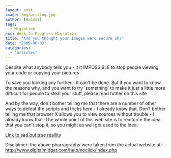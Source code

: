```yaml
---
layout: post
image: img/writing.jpg
author: [Helmut]
tags:
  - Migration
exc: Work In Progress Migration
title: "And you thought your images were secure uh?"
date: "2005-06-03"
categories: 
  - "articles"
---
```


Despite what anybody tells you - it it IMPOSSIBLE to stop people viewing your code or copying your pictures

To save you looking any further - it can't be done. But if you want to know the reasons why, and you want to try 'something' to make it just a little more difficult for people to steal your stuff, please read futher on this site

And by the way, don't bother telling me that there are a number of other ways to defeat the scripts and tricks here - I already know that. Don't bother telling me that browser X allows you to view sources without trouble - I already know that. The whole point of this web site is to reinforce the idea that you can't stop it, so you might as well get used to the idea.

[Link to sad but true reallity](http://www.digitalmidget.com/help/noclick/home.php)

Disclaimer: the above pharragraphs were taken from the actual website at: http://www.digitalmidget.com/help/noclick/index.php
